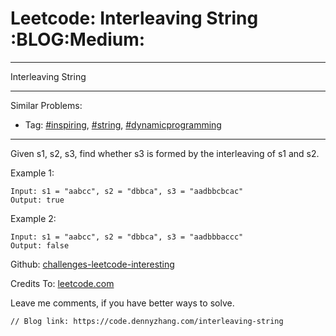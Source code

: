 # Leetcode: Interleaving String     :BLOG:Medium:


---

Interleaving String  

---

Similar Problems:  
-   Tag: [#inspiring](https://code.dennyzhang.com/tag/inspiring), [#string](https://code.dennyzhang.com/tag/string), [#dynamicprogramming](https://code.dennyzhang.com/tag/dynamicprogramming)

---

Given s1, s2, s3, find whether s3 is formed by the interleaving of s1 and s2.  

Example 1:  

    Input: s1 = "aabcc", s2 = "dbbca", s3 = "aadbbcbcac"
    Output: true

Example 2:  

    Input: s1 = "aabcc", s2 = "dbbca", s3 = "aadbbbaccc"
    Output: false

Github: [challenges-leetcode-interesting](https://github.com/DennyZhang/challenges-leetcode-interesting/tree/master/interleaving-string)  

Credits To: [leetcode.com](https://leetcode.com/problems/interleaving-string/description/)  

Leave me comments, if you have better ways to solve.  

    // Blog link: https://code.dennyzhang.com/interleaving-string